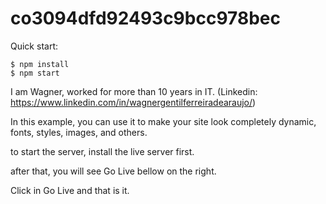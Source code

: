 # co3094dfd92493c9bcc978bec

Quick start:
```
$ npm install
$ npm start
````

I am Wagner, worked for more than 10 years in IT. (Linkedin: https://www.linkedin.com/in/wagnergentilferreiradearaujo/)

In this example, you can use it to make your site look completely dynamic, fonts, styles, images, and others.

to start the server, install the live server first.

after that, you will see Go Live bellow on the right.

Click in Go Live and that is it.